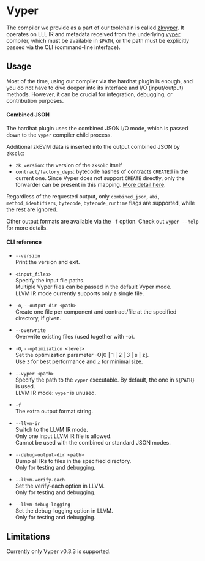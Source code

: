 # Vyper

The compiler we provide as a part of our toolchain is called [zkvyper](https://github.com/matter-labs/zkvyper-bin). It
operates on LLL IR and metadata received from the underlying [vyper](https://docs.vyperlang.org/en/latest/index.html) compiler,
which must be available in `$PATH`, or the path must be explicitly passed via the CLI (command-line interface).

## Usage

Most of the time, using our compiler via the hardhat plugin is enough, and you do not have to dive deeper into its
interface and I/O (input/output) methods. However, it can be crucial for integration, debugging, or contribution purposes.

#### Combined JSON

The hardhat plugin uses the combined JSON I/O mode, which is passed down to the `vyper` compiler child process.

Additional zkEVM data is inserted into the output combined JSON by `zksolc`:

- `zk_version`: the version of the `zksolc` itself
- `contract/factory_deps`: bytecode hashes of contracts `CREATE`d in the current one.
  Since Vyper does not support `CREATE` directly, only the forwarder can be present in this mapping.
  [More detail here](../building-on-zksync/contracts/contract-deployment.md#note-on-factory-deps).

Regardless of the requested output, only `combined_json`, `abi`, `method_identifiers`, `bytecode`, `bytecode_runtime`
flags are supported, while the rest are ignored.

Other output formats are available via the `-f` option. Check out `vyper --help` for more details.

#### CLI reference

- `--version`  
  Print the version and exit.

- `<input_files>`  
  Specify the input file paths.  
  Multiple Vyper files can be passed in the default Vyper mode.  
  LLVM IR mode currently supports only a single file.

- `-o`, `--output-dir <path>`  
  Create one file per component and contract/file at the specified directory, if given.

- `--overwrite`  
  Overwrite existing files (used together with -o).

- `-O`, `--optimization <level>`  
  Set the optimization parameter -O[0 | 1 | 2 | 3 | s | z].  
  Use `3` for best performance and `z` for minimal size.

- `--vyper <path>`  
  Specify the path to the `vyper` executable. By default, the one in `${PATH}` is used.  
  LLVM IR mode: `vyper` is unused.

- `-f`  
  The extra output format string.

- `--llvm-ir`  
  Switch to the LLVM IR mode.  
  Only one input LLVM IR file is allowed.  
  Cannot be used with the combined or standard JSON modes.

- `--debug-output-dir <path>`  
  Dump all IRs to files in the specified directory.  
  Only for testing and debugging.

- `--llvm-verify-each`  
  Set the verify-each option in LLVM.  
  Only for testing and debugging.

- `--llvm-debug-logging`  
  Set the debug-logging option in LLVM.  
  Only for testing and debugging.

## Limitations

Currently only Vyper v0.3.3 is supported.

